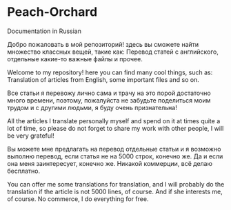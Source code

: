 # Peach-Orchard
Documentation in Russian

Добро пожаловать в мой репозиторий! здесь вы сможете найти множество классных вещей, такие как: Перевод статей с английского, отдельные какие-то важные файлы и прочее.

Welcome to my repository! here you can find many cool things, such as: Translation of articles from English, some important files and so on.

Все статьи я перевожу лично сама и трачу на это порой достаточно много времени, поэтому, пожалуйста не забудьте поделиться моим трудом и с другими людьми, я буду очень признательна!

All the articles I translate personally myself and spend on it at times quite a lot of time, so please do not forget to share my work with other people, I will be very grateful!

Вы можете мне предлагать на перевод отдельные статьи и я возможно выполню перевод, если статья не на 5000 строк, конечно же. Да и если она меня заинтересует, конечно же. Никакой коммерции, всё делаю бесплатно.

You can offer me some translations for translation, and I will probably do the translation if the article is not 5000 lines, of course. And if she interests me, of course. No commerce, I do everything for free.
